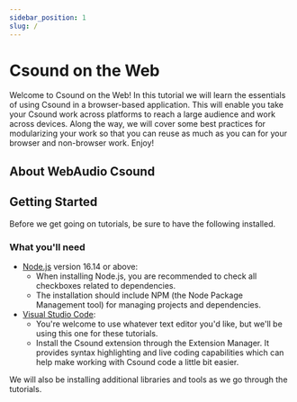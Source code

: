 ```yaml
---
sidebar_position: 1
slug: /
---
```


# Csound on the Web 

Welcome to Csound on the Web! In this tutorial we will learn the essentials of using Csound in a browser-based application. This will enable you take your Csound work across platforms to reach a large audience and work across devices. Along the way, we will cover some best practices for modularizing your work so that you can reuse as much as you can for your browser and non-browser work. Enjoy!

## About WebAudio Csound



## Getting Started

Before we get going on tutorials, be sure to have the following installed. 

### What you'll need

* [Node.js](https://nodejs.org/en/download/) version 16.14 or above:
  * When installing Node.js, you are recommended to check all checkboxes 
  related to dependencies.
  * The installation should include NPM (the Node Package Management tool) for managing projects and dependencies.
* [Visual Studio Code](https://code.visualstudio.com/):
  * You're welcome to use whatever text editor you'd like, but we'll be using this one for these tutorials. 
  * Install the Csound extension through the Extension Manager. It provides syntax highlighting and live coding capabilities which can help make working with Csound code a little bit easier. 

We will also be installing additional libraries and tools as we go through the tutorials. 

<!-- ## Generate a new site

Generate a new Docusaurus site using the **classic template**.

The classic template will automatically be added to your project after you run the command:

```bash
npm init docusaurus@latest my-website classic
```

You can type this command into Command Prompt, Powershell, Terminal, or any other integrated terminal of your code editor.

The command also installs all necessary dependencies you need to run Docusaurus.

## Start your site

Run the development server:

```bash
cd my-website
npm run start
```

The `cd` command changes the directory you're working with. In order to work with your newly created Docusaurus site, you'll need to navigate the terminal there.

The `npm run start` command builds your website locally and serves it through a development server, ready for you to view at http://localhost:3000/.

Open `docs/intro.md` (this page) and edit some lines: the site **reloads automatically** and displays your changes. -->
